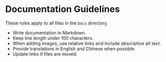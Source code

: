 # Documentation Guidelines

These rules apply to all files in the `Docs` directory.

- Write documentation in Markdown.
- Keep line length under 100 characters.
- When adding images, use relative links and include descriptive alt text.
- Provide translations in English and Chinese when possible.
- Update links if files are moved.
